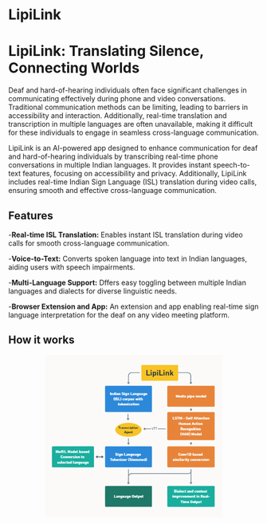 # LipiLink
# LipiLink: Translating Silence, Connecting Worlds

Deaf and hard-of-hearing individuals often face significant challenges in communicating effectively during phone and video conversations. Traditional communication methods can be limiting, leading to barriers in accessibility and interaction. Additionally, real-time translation and transcription in multiple languages are often unavailable, making it difficult for these individuals to engage in seamless cross-language communication.

LipiLink is an AI-powered app designed to enhance communication for deaf and hard-of-hearing individuals by transcribing real-time phone conversations in multiple Indian languages. It provides instant speech-to-text features, focusing on accessibility and privacy. Additionally, LipiLink includes real-time Indian Sign Language (ISL) translation during video calls, ensuring smooth and effective cross-language communication.


## Features

-**Real-time ISL Translation:** Enables instant ISL translation during video calls for smooth cross-language communication.

-**Voice-to-Text:** Converts spoken language into text in Indian languages, aiding users with speech impairments.

-**Multi-Language Support:** Dffers easy toggling between multiple Indian languages and dialects for diverse linguistic needs.

-**Browser Extension and App:** An extension and app enabling real-time sign language interpretation for the deaf on any video meeting platform.


## How it works

<p align="center">
  <img src="LipiLink.png" alt="LipiLinkWorkFlow" />
</p>
